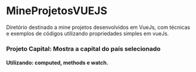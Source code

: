 # MineProjetosVUEJS
Diretório destinado a mine projetos desenvolvidos em VueJs, com técnicas e exemplos de códigos utilizando propriedades simples em vueJs.


### Projeto Capital: Mostra a capital do país selecionado
#### Utilizando: computed, methods e watch.
